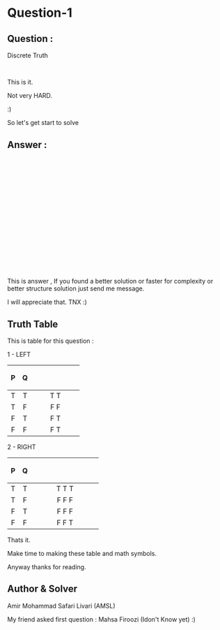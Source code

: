 # Question-1

## Question :

Discrete Truth



<p align="center"><img src="https://rawgit.com/AM-SL/MathSolved/master//Discrete/tex/5d7862fccda83b0c2de7c618c1398298.svg?invert_in_darkmode" align=middle width=269.32785pt height=16.438356pt/></p> 

This is it.

Not very HARD.

:)



So let's get start to solve

## Answer : 

<p align="center"><img src="https://rawgit.com/AM-SL/MathSolved/master//Discrete/tex/8874a15aca524d5b5b4762c5d0e118ad.svg?invert_in_darkmode" align=middle width=309.06149999999997pt height=16.438356pt/></p>

<p align="center"><img src="https://rawgit.com/AM-SL/MathSolved/master//Discrete/tex/0b2280e661c2c22d764f66e4ec8e5375.svg?invert_in_darkmode" align=middle width=171.29805pt height=16.438356pt/></p> 

<p align="center"><img src="https://rawgit.com/AM-SL/MathSolved/master//Discrete/tex/cfedf1d107caee089f621f0f3e603e74.svg?invert_in_darkmode" align=middle width=182.25735pt height=16.438356pt/></p>

<p align="center"><img src="https://rawgit.com/AM-SL/MathSolved/master//Discrete/tex/5a71b0931a1b881fc55e8958331dab72.svg?invert_in_darkmode" align=middle width=182.25735pt height=16.438356pt/></p>

<p align="center"><img src="https://rawgit.com/AM-SL/MathSolved/master//Discrete/tex/17ce8298fa0952f7596c9c159ab12acc.svg?invert_in_darkmode" align=middle width=182.25735pt height=16.438356pt/></p>

<p align="center"><img src="https://rawgit.com/AM-SL/MathSolved/master//Discrete/tex/049b9239b8590966577402af4791dc5d.svg?invert_in_darkmode" align=middle width=136.38569999999999pt height=16.438356pt/></p>

<p align="center"><img src="https://rawgit.com/AM-SL/MathSolved/master//Discrete/tex/6d41a6d1bfc088e7bea6246b2c9488af.svg?invert_in_darkmode" align=middle width=167.64495pt height=16.438356pt/></p>

<p align="center"><img src="https://rawgit.com/AM-SL/MathSolved/master//Discrete/tex/0bb2443c5f3c05cb16625ed6e920434e.svg?invert_in_darkmode" align=middle width=274.8042pt height=16.438356pt/></p>

<p align="center"><img src="https://rawgit.com/AM-SL/MathSolved/master//Discrete/tex/f009733fdf1d7c264349990b1ac4e1f8.svg?invert_in_darkmode" align=middle width=156.686805pt height=16.438356pt/></p>


This is answer , If you found a better solution or faster for complexity or better structure solution just send me message.

I will appreciate that. TNX :)

## Truth Table 

This is table for this question :

1 - LEFT

|  P   |  Q   | <p align="center"><img src="https://rawgit.com/AM-SL/MathSolved/master//Discrete/tex/4ccbb37d66bf0045d0d4321351fc3d01.svg?invert_in_darkmode" align=middle width=95.289645pt height=16.438356pt/></p> |
| :--: | :--: | :-----------------------------: |
|  T   |  T   |     T                    T      |
|  T   |  F   |     F                    F      |
|  F   |  T   |     F                    T      |
|  F   |  F   |     F                    T      |



2 - RIGHT

|  P   |  Q   | <p align="center"><img src="https://rawgit.com/AM-SL/MathSolved/master//Discrete/tex/2caf5c388e2e7ccb96ce6b64cac0328e.svg?invert_in_darkmode" align=middle width=139.33524pt height=16.438356pt/></p> |
| :--: | :--: | :--------------------------------------: |
|  T   |  T   |  T                 T                  T  |
|  T   |  F   |  F                 F                  F  |
|  F   |  T   |  F                 F                  F  |
|  F   |  F   |  F                 F                  T  |



Thats it.

Make time to making these table and math symbols.



Anyway thanks for reading.

## Author & Solver

Amir Mohammad Safari Livari 		(AMSL)

My friend asked first question : Mahsa Firoozi 	(Idon't Know yet) :)